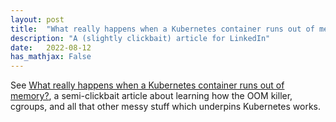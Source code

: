 ```yaml
---
layout: post
title:  "What really happens when a Kubernetes container runs out of memory?"
description: "A (slightly clickbait) article for LinkedIn"
date:   2022-08-12
has_mathjax: False
---
```


See [What really happens when a Kubernetes container runs out of memory?](https://www.softwire.com/insights/what-really-happens-when-a-kubernetes-container-runs-out-of-memory/), a semi-clickbait article about learning how the OOM killer, cgroups, and all that other messy stuff which underpins Kubernetes works.